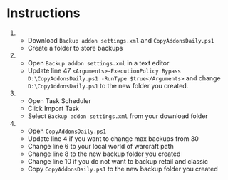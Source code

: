 # Instructions

1. 
    * Download `Backup addon settings.xml` and `CopyAddonsDaily.ps1`
    * Create a folder to store backups
2. 
    * Open `Backup addon settings.xml` in a text editor
    * Update line 47 `<Arguments>-ExecutionPolicy Bypass D:\CopyAddonsDaily.ps1 -RunType $true</Arguments>` and change `D:\CopyAddonsDaily.ps1` to the new folder you created. 
3. 
    * Open Task Scheduler
    * Click Import Task
    * Select `Backup addon settings.xml` from your download folder
4. 
    * Open `CopyAddonsDaily.ps1`
    * Update line 4 if you want to change max backups from 30
    * Change line 6 to your local world of warcraft path
    * Change line 8 to the new backup folder you created
    * Change line 10 if you do not want to backup retail and classic
    * Copy `CopyAddonsDaily.ps1` to the new backup folder you created 